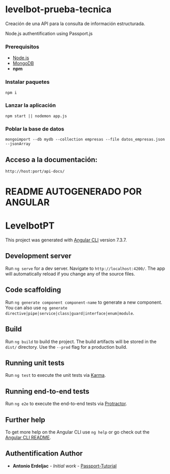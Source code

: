 
# levelbot-prueba-tecnica
Creación de una API para la consulta de información estructurada.

Node.js authentification using Passport.js

### Prerequisitos


* [Node.js](https://nodejs.org/en/download/)
* [MongoDB](https://www.mongodb.com)
* **npm** 

### Instalar paquetes

```
npm i
```

### Lanzar la aplicación

```
npm start || nodemon app.js 
```

### Poblar la base de datos

```
mongoimport --db mydb --collection empresas --file datos_empresas.json --jsonArray

```

## Acceso a la documentación:
```
http://host:port/api-docs/
```


# README AUTOGENERADO POR ANGULAR


# LevelbotPT

This project was generated with [Angular CLI](https://github.com/angular/angular-cli) version 7.3.7.

## Development server

Run `ng serve` for a dev server. Navigate to `http://localhost:4200/`. The app will automatically reload if you change any of the source files.

## Code scaffolding

Run `ng generate component component-name` to generate a new component. You can also use `ng generate directive|pipe|service|class|guard|interface|enum|module`.

## Build

Run `ng build` to build the project. The build artifacts will be stored in the `dist/` directory. Use the `--prod` flag for a production build.

## Running unit tests

Run `ng test` to execute the unit tests via [Karma](https://karma-runner.github.io).

## Running end-to-end tests

Run `ng e2e` to execute the end-to-end tests via [Protractor](http://www.protractortest.org/).

## Further help

To get more help on the Angular CLI use `ng help` or go check out the [Angular CLI README](https://github.com/angular/angular-cli/blob/master/README.md).


## Authentification Author

* **Antonio Erdeljac** - *Initial work* - [Passport-Tutorial](https://github.com/AntonioErdeljac/Blog-Tutorial)



